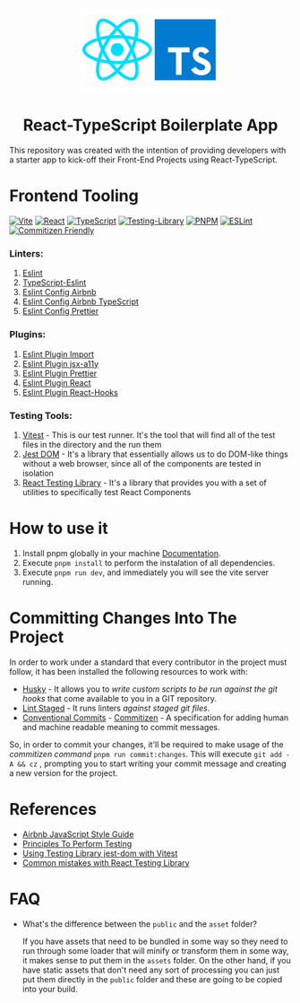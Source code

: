 <div align="center">
    <img src="./public/react-typescript-logo.png" width="50%" />
    <h1> React-TypeScript Boilerplate App </h1>
</div>

This repository was created with the intention of providing developers with a
starter app to kick-off their Front-End Projects using React-TypeScript.

# Frontend Tooling

[![Vite](https://img.shields.io/badge/vite-%23646CFF.svg?style=for-the-badge&logo=vite&logoColor=white)](https://vitejs.dev)
[![React](https://img.shields.io/badge/react-%2320232a.svg?style=for-the-badge&logo=react&logoColor=%2361DAFB)](https://reactjs.org/)
[![TypeScript](https://img.shields.io/badge/typescript-%23007ACC.svg?style=for-the-badge&logo=typescript&logoColor=white)](https://www.typescriptlang.org/)
[![Testing-Library](https://img.shields.io/badge/-TestingLibrary-%23E33332?style=for-the-badge&logo=testing-library&logoColor=white)](https://testing-library.com/docs/react-testing-library/intro/)
[![PNPM](https://img.shields.io/badge/pnpm-%234a4a4a.svg?style=for-the-badge&logo=pnpm&logoColor=f69220)](https://pnpm.io/)
[![ESLint](https://img.shields.io/badge/ESLint-4B3263?style=for-the-badge&logo=eslint&logoColor=white)](https://eslint.org/)
[![Commitizen Friendly](https://img.shields.io/badge/commitizen-friendly-brightgreen.svg)](http://commitizen.github.io/cz-cli)

### Linters:

1. [Eslint](https://eslint.org/)
2. [TypeScript-Eslint](https://typescript-eslint.io/)
3. [Eslint Config Airbnb](https://github.com/airbnb/javascript/tree/master/packages/eslint-config-airbnb)
4. [Eslint Config Airbnb TypeScript](https://github.com/iamturns/eslint-config-airbnb-typescript)
5. [Eslint Config Prettier](https://github.com/prettier/eslint-config-prettier)

### Plugins:

1. [Eslint Plugin Import](https://github.com/import-js/eslint-plugin-import)
2. [Eslint Plugin jsx-a11y](https://github.com/jsx-eslint/eslint-plugin-jsx-a11y)
3. [Eslint Plugin Prettier](https://github.com/prettier/eslint-plugin-prettier)
4. [Eslint Plugin React](https://github.com/jsx-eslint/eslint-plugin-react)
5. [Eslint Plugin React-Hooks](https://www.npmjs.com/package/eslint-plugin-react-hooks)

### Testing Tools:

1. [Vitest](https://vitest.dev/) - This is our test runner. It's the tool that
   will find all of the test files in the directory and the run them
2. [Jest DOM](https://github.com/testing-library/jest-dom) - It's a library that
   essentially allows us to do DOM-like things without a web browser, since all
   of the components are tested in isolation
3. [React Testing Library](https://testing-library.com/docs/react-testing-library/intro) -
   It's a library that provides you with a set of utilities to specifically test
   React Components

# How to use it

1. Install pnpm globally in your machine [Documentation](https://pnpm.io/installation).
2. Execute `pnpm install` to perform the instalation of all dependencies.
3. Execute `pnpm run dev`, and immediately you will see the vite server running.

# Committing Changes Into The Project

In order to work under a standard that every contributor in the project must
follow, it has been installed the following resources to work with:

- [Husky](https://typicode.github.io/husky) - It allows you to _write custom
  scripts to be run against the git hooks_ that come available to you in a GIT
  repository.
- [Lint Staged](https://github.com/okonet/lint-staged) - It runs linters _against
  staged git files_.
- [Conventional Commits](https://www.conventionalcommits.org/en/v1.0.0/) - [Commitizen](https://www.npmjs.com/package/commitizen) - A specification for adding human and machine readable meaning to commit messages.

So, in order to commit your changes, it'll be required to make usage of the
_commitizen command_ `pnpm run commit:changes`. This will execute
`git add -A && cz` , prompting you to start writing your commit message
and creating a new version for the project.

# References

- [Airbnb JavaScript Style Guide](https://airbnb.io/javascript/react/)
- [Principles To Perform Testing](https://testing-library.com/docs/guiding-principles)
- [Using Testing Library jest-dom with Vitest](https://markus.oberlehner.net/blog/using-testing-library-jest-dom-with-vitest/)
- [Common mistakes with React Testing Library](https://kentcdodds.com/blog/common-mistakes-with-react-testing-library)

# FAQ

- What's the difference between the `public` and the `asset` folder?

  If you have assets that need to be bundled in some way so they need to run
  through some loader that will minify or transform them in some way, it makes
  sense to put them in the `assets` folder. On the other hand, if you have static
  assets that don't need any sort of processing you can just put them directly
  in the `public` folder and these are going to be copied into your build.
